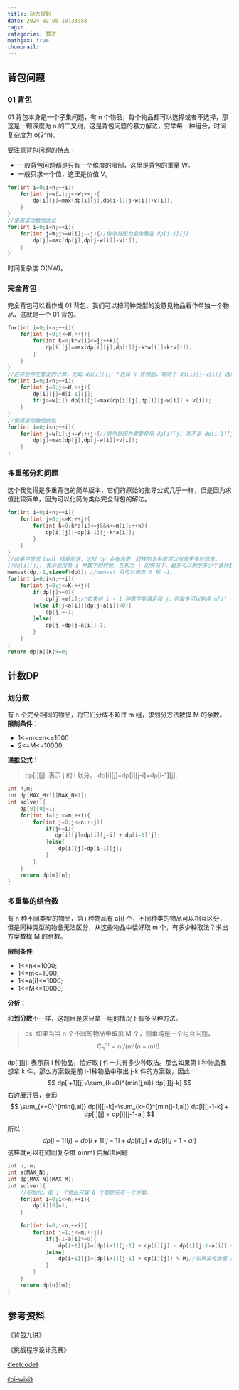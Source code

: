 ```yaml
---
title: 动态规划
date: 2024-02-05 10:33:58
tags:
categories: 算法
mathjax: true
thumbnail:
---
```

## 背包问题
### 01 背包
01 背包本身是一个子集问题，有 n 个物品，每个物品都可以选择或者不选择，那这是一颗深度为 n 的二叉树，这是背包问题的暴力解法，穷举每一种组合，时间复杂度为 o(2^n)。

<!--more-->

要注意背包问题的特点：

- 一般背包问题都是只有一个维度的限制，这里是背包的重量 W。
- 一般只求一个值，这里是价值 V。

```c++
for(int i=0;i<n;++i){
    for(int j=w[i];j<=W;++j){
        dp[i][j]=max(dp[i][j],dp[i-1][j-w[i]]+v[i]);
    }
}
//使用滚动数组优化
for(int i=0;i<n;++i){
    for(int j=W;j>=w[i];--j){//倒序是因为避免覆盖 dp[i-1][j]
        dp[j]=max(dp[j],dp[j-w[i]]+v[i]);
    }
}
```

时间复杂度 O(NW)。

### 完全背包
完全背包可以看作成 01 背包，我们可以把同种类型的没意见物品看作单独一个物品，这就是一个 01 背包。
```c++
for(int i=0;i<n;++i){
    for(int j=0;j<=W,++j){
        for(int k=0;k*w[i]<=j;++k){
            dp[i][j]=max(dp[i][j],dp[i][j-k*w[i]]+k*v[i]);
		}
    }
}
//这样会存在重复的计算，比如 dp[i][j] 下选择 k 件物品，等同于 dp[i][j-w[i]] 选择 k-1 件物品。
for(int i=0;i<n;++i){
    for(int j=0;j<=W;++j){
        dp[i][j]=d[i-1][j];
        if(j>=w[i]) dp[i][j]=max(dp[i][j],dp[i][j-w[i]] + v[i]);
    }
}
//使用滚动数组优化
for(int i=0;i<n;++i){
    for(int j=w[i];j<=W;++j){//顺序是因为需要使用 dp[i][j] 而不是 dp[i-1][j]
        dp[j]=max(dp[j],dp[j-w[i]]+v[i]);
    }
}
```
### 多重部分和问题

这个我觉得是多重背包的简单版本，它们的原始的推导公式几乎一样，但是因为求值比较简单，因为可以化简为类似完全背包的解法。
```c++
for(int i=0;i<n;++i){
    for(int j=0;j<=K;++j){
        for(int k=0;k*a[i]<=j&&k<=m[i];++k){
            dp[i][j]|=dp[i-1][j-k*a[i]];
        }
    }
}
//如果只是求 bool 结果的话，这样 dp 会有浪费，同样的复杂度可以存储更多的信息。
//dp[i][j]: 表示使用第 i 种数字的时候，在和为 j 的情况下，最多可以剩余多少个该种数字。
memset(dp,-1,sizeof(dp)); //memset 只可以填充 0 和 -1。
for(int i=0;i<n;++i){
    for(int j=0;j<=K;++j){
        if(dp[j]>=0){
            dp[j]=m[i];//如果前 i - 1 种数字能满足和 j，则最多可以剩余 m[i] 个。
        }else if(j<a[i]||dp[j-a[i]]<0){
            dp[j]=-1;
        }else{
            dp[j]=dp[j-a[i]]-1;
        }
    }
}
return dp[n][K]>=0;
```
## 计数DP
### 划分数
有 n 个完全相同的物品，将它们分成不超过 m 组，求划分方法数摸 M 的余数。
**限制条件：**
- 1<=m<=n<=1000
- 2<=M<=10000;

**递推公式：**
>dp[i][j]: 表示 j 的 i 划分。
>dp[i][j]=dp[i][j-i]+dp[i-1][j];

```c++
int n,m;
int dp[MAX_M+1][MAX_N+1];
int solve(){
    dp[0][0]=1;
    for(int i=1;i<=m;++i){
        for(int j=0;j<=n;++j){
            if(j>=i){
               dp[i][j]=dp[i][j-i] + dp[i-1][j];                                       
            }else{
                dp[i][j]=dp[i-1][j];
            }
        }
    }
    return dp[m][n];
}
```
### 多重集的组合数
有 n 种不同类型的物品，第 i 种物品有 a[i] 个，不同种类的物品可以相互区分，但是同种类型的物品无法区分，从这些物品中恰好取 m 个，有多少种取法？求出方案数模 M 的余数。

**限制条件**

- 1<=n<=1000;
- 1<=m<=1000;
- 1<=a[i]<=1000;
- 1<=M<=10000;

**分析：**

和**划分数**不一样，这题目是求只拿一组的情况下有多少种方法。

> ps: 如果当当 n 个不同的物品中取出 M 个，则单纯是一个组合问题，
> $$
> \mathrm C_n^m = n!/(m!(n - m)!)
> $$

dp\[i\]\[j\]: 表示前 i 种物品，恰好取 j 件一共有多少种取法。那么如果第 i 种物品我想拿 k 件，那么方案数是前 i-1种物品中取出 j-k 件的方案数，因此：
$$
dp[i+1][j]=\sum_{k=0}^{min(j,ai)} dp[i][j-k]
$$
右边展开后，变形
$$
\sum_{k=0}^{min(j,ai)} dp[i][j-k]=\sum_{k=0}^{min(j-1,ai)} dp[i][j-1-k] + dp[i][j] + dp[i][j-1-ai]
$$


所以：
$$
dp[i+1][j] = dp[i+1][j-1] + dp[i][j] + dp[i][j-1-ai]
$$
这样就可以在时间复杂度 o(nm) 内解决问题

```c++
int n, m;
int a[MAX_N];
int dp[MAX_N][MAX_M];
int solve(){
    //初始化，前 i 个物品只取 0 个都是只有一个方案。
    for(int i=0;i<=n;++i){
		dp[i][0]=1;
    }
    
    for(int i=0;i<n;++i){
        for(int j=1;j<=m;++j){
           	if(j-1-a[i]>=0){
                dp[i+1][j]=(dp[i+1][j-1] + dp[i][j] - dp[i][j-1-a[i]] + M) % M;
            }else{
                dp[i+1][j]=(dp[i+1][j-1] + dp[i][j]) % M;//如果没有数量 a[i] 限制的话，是不是就是完全背包的公式。
            }
        }
    }
    return dp[n][m];
}
```

## 参考资料

《背包九讲》

《挑战程序设计竞赛》

[《leetcode》](https://leetcode.cn/problemset/all/)

[《oi-wiki》](https://oi-wiki.org/)
